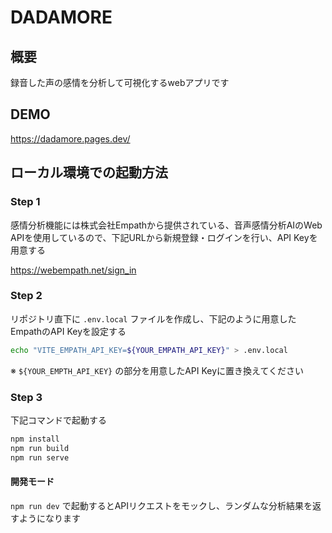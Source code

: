 # DADAMORE

## 概要

録音した声の感情を分析して可視化するwebアプリです

## DEMO

https://dadamore.pages.dev/

## ローカル環境での起動方法

### Step 1

感情分析機能には株式会社Empathから提供されている、音声感情分析AIのWeb APIを使用しているので、下記URLから新規登録・ログインを行い、API Keyを用意する

https://webempath.net/sign_in

### Step 2

リポジトリ直下に `.env.local` ファイルを作成し、下記のように用意したEmpathのAPI Keyを設定する

```bash
echo "VITE_EMPATH_API_KEY=${YOUR_EMPATH_API_KEY}" > .env.local
```

※ `${YOUR_EMPTH_API_KEY}` の部分を用意したAPI Keyに置き換えてください

### Step 3

下記コマンドで起動する

```bash
npm install
npm run build
npm run serve
```

#### 開発モード

`npm run dev` で起動するとAPIリクエストをモックし、ランダムな分析結果を返すようになります
